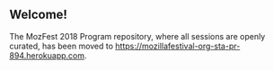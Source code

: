 ## Welcome!

The MozFest 2018 Program repository, where all sessions are openly curated, has been moved to https://mozillafestival-org-sta-pr-894.herokuapp.com.
